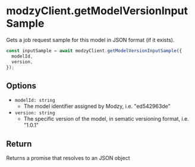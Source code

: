 
# modzyClient.getModelVersionInputSample

Gets a job request sample for this model in JSON format (if it exists).

```javascript
const inputSample = await modzyClient.getModelVersionInputSample({
  modelId,
  version,
});
```

## Options

- `modelId: string`
  - The model identifier assigned by Modzy, i.e. "ed542963de"
- `version: string`
  - The specific version of the model, in sematic versioning format, i.e. "1.0.1"

## Return

Returns a promise that resolves to an JSON object
